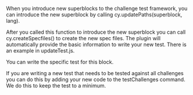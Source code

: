 When you introduce new superblocks to the challenge test framework, you can introduce the new superblock by calling 
cy.updatePaths(superblock, lang).

After you called this function to introduce the new superblock you can call cy.createSpecfiles() to create the new spec files.
The plugin will automatically provide the basic information to write your new test. There is an example in updateTest.js.

You can write the specific test for this block.

If you are writing a new test that needs to be tested against all challenges you can do this by adding your new code to the testChallenges command. We do this to keep the test to a minimum.